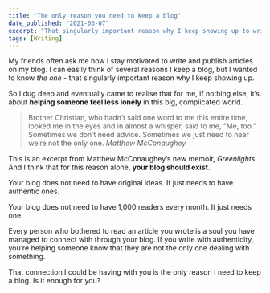 ```yaml
---
title: "The only reason you need to keep a blog"
date_published: "2021-03-07"
excerpt: "That singularly important reason why I keep showing up to write and publish articles is simple."
tags: [Writing]
---
```


My friends often ask me how I stay motivated to write and publish articles on my blog. I can easily think of several reasons I keep a blog, but I wanted to know *the one* - that singularly important reason why I keep showing up.

 So I dug deep and eventually came to realise that for me, if nothing else, it’s about **helping someone feel less lonely** in this big, complicated world.

> Brother Christian, who hadn’t said one word to me this entire time, looked me in the eyes and in almost a whisper, said to me, “Me, too.” Sometimes we don’t need advice. Sometimes we just need to hear we’re not the only one. <cite>Matthew McConaughey</cite>

This is an excerpt from Matthew McConaughey’s new memoir, *Greenlights*. And I think that for this reason alone, **your blog should exist**.

Your blog does not need to have original ideas. It just needs to have authentic ones.

Your blog does not need to have 1,000 readers every month. It just needs one.

Every person who bothered to read an article you wrote is a soul you have managed to connect with through your blog. If you write with authenticity, you’re helping someone know that they are not the only one dealing with something.

That connection I could be having with you is the only reason I need to keep a blog. Is it enough for you?
